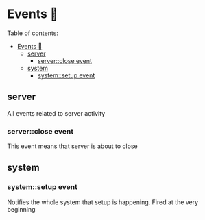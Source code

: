 # Events 📅

Table of contents:

- [Events 📅](#events-%f0%9f%93%85)
  - [server](#server)
    - [server::close event](#serverclose-event)
  - [system](#system)
    - [system::setup event](#systemsetup-event)

## server

All events related to server activity

### server::close event

This event means that server is about to close

## system

### system::setup event

Notifies the whole system that setup is happening. Fired at the very beginning
